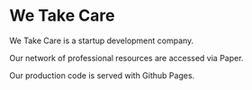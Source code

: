 # We Take Care
We Take Care is a startup development company. 

Our network of professional resources are accessed via Paper.

Our production code is served with Github Pages. 


